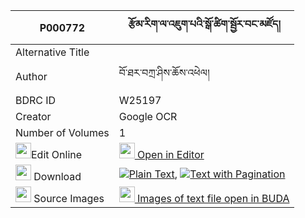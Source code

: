|P000772|རྩོམ་རིག་ལ་འཇུག་པའི་སྒོ་ཚིག་སྦྱོར་བང་མཛོད། 
| --- | --- 
|Alternative Title |
|Author| བོ་ཐར་བཀྲ་ཤིས་ཆོས་འཕེལ།
|BDRC ID | W25197
|Creator | Google OCR
|Number of Volumes| 1
|<img width="25" src="https://img.icons8.com/color/25/000000/edit-property.png">Edit Online| [<img width="25" src="https://avatars.githubusercontent.com/u/45091458?s=200&v=4"> Open in Editor](http://editor.openpecha.org/P000772)
|<img width="25" src="https://img.icons8.com/fluent/48/000000/download-2.png"/>  Download | [![](https://img.icons8.com/color/20/000000/txt.png)Plain Text](https://github.com/Openpecha/P000772/releases/download/v1/tsomrik_la_jukpa_i_go_tsikjor__plain_P000772.zip), [![](https://img.icons8.com/color/20/000000/txt.png)Text with Pagination](https://github.com/Openpecha/P000772/releases/download/v1/tsomrik_la_jukpa_i_go_tsikjor__pages_P000772.zip)
|<img width="25" src="https://img.icons8.com/plasticine/100/000000/pictures-folder.png"/>  Source Images | [<img width="25" src="https://library.bdrc.io/icons/BUDA-small.svg"> Images of text file open in BUDA](https://library.bdrc.io/show/bdr:W25197)